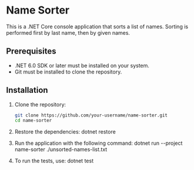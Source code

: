 # Name Sorter

This is a .NET Core console application that sorts a list of names. Sorting is performed first by last name, then by given names.

## Prerequisites

- .NET 6.0 SDK or later must be installed on your system.
- Git must be installed to clone the repository.

## Installation

1. Clone the repository:
   ```bash
   git clone https://github.com/your-username/name-sorter.git
   cd name-sorter

2. Restore the dependencies:
   dotnet restore

3. Run the application with the following command:
   dotnet run --project name-sorter ./unsorted-names-list.txt

4. To run the tests, use:
   dotnet test

